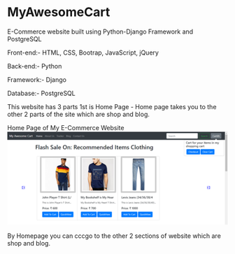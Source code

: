 # MyAwesomeCart
E-Commerce website built using Python-Django Framework and PostgreSQL

Front-end:- HTML, CSS, Bootrap, JavaScript, jQuery

Back-end:- Python

Framework:- Django

Database:- PostgreSQL

This website has 3 parts 1st is Home Page - Home page takes you to the other 2 parts of the site which are shop and blog.

Home Page of My E-Commerce Website
![](https://github.com/jaishivnani/MyAwesomeCart/blob/master/media/shop/images/HomePage.PNG)

By Homepage you can cccgo to the other 2 sections of website which are shop and blog.







